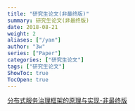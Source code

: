 ```yaml
---
title: "研究生论文(非最终版)"
summary: 研究生论文(非最终版)
date: 2018-08-21
weight: 2
aliases: ["/yan"]
author: "3w"
series: ["Paper"]
categories: ["研究生论文"]
tags: ["研究生论文"]
ShowToc: true
TocOpen: true
---
```



<p></p>
<!-- more -->


[分布式服务治理框架的原理与实现-非最终版](http://www6v.github.io/www6vHome/yan/%E5%88%86%E5%B8%83%E5%BC%8F%E6%9C%8D%E5%8A%A1%E6%B2%BB%E7%90%86%E6%A1%86%E6%9E%B6%E7%9A%84%E8%AE%BE%E8%AE%A1%E4%B8%8E%E5%AE%9E%E7%8E%B0-%E9%9D%9E%E6%9C%80%E7%BB%88%E7%89%88.docx)

